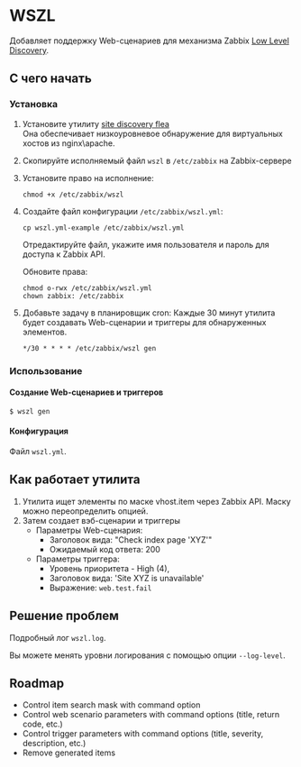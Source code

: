 # WSZL

Добавляет поддержку Web-сценариев для механизма Zabbix [Low Level Discovery](https://www.zabbix.com/documentation/current/manual/discovery/low_level_discovery).

## С чего начать

### Установка

1. Установите утилиту [site discovery flea](https://github.com/lebe-dev/site-discovery-flea)  
   Она обеспечивает низкоуровневое обнаружение для виртуальных хостов из nginx\apache.
2. Скопируйте исполняемый файл `wszl` в `/etc/zabbix` на Zabbix-сервере
3. Установите право на исполнение:
    ```shell script
    chmod +x /etc/zabbix/wszl
    ```
4. Создайте файл конфигурации `/etc/zabbix/wszl.yml`:
    ```shell script
    cp wszl.yml-example /etc/zabbix/wszl.yml
    ```
    Отредактируйте файл, укажите имя пользователя и пароль для доступа к Zabbix API.
   
    Обновите права:
    ```shell script
    chmod o-rwx /etc/zabbix/wszl.yml
    chown zabbix: /etc/zabbix
    ```
    
5. Добавьте задачу в планировщик cron:
    Каждые 30 минут утилита будет создавать Web-сценарии и триггеры для обнаруженных элементов.
    ```
    */30 * * * * /etc/zabbix/wszl gen
    ```   

### Использование

#### Создание Web-сценариев и триггеров

```
$ wszl gen
```

#### Конфигурация

Файл `wszl.yml`.

## Как работает утилита

1. Утилита ищет элементы по маске vhost.item через Zabbix API. Маску можно переопределить опцией.
2. Затем создает вэб-сценарии и триггеры
    - Параметры Web-сценария:
      - Заголовок вида: "Check index page 'XYZ'"
      - Ожидаемый код ответа: 200
    - Параметры триггера: 
      - Уровень приоритета - High (4), 
      - Заголовок вида: 'Site XYZ is unavailable'
      - Выражение: `web.test.fail`  

## Решение проблем

Подробный лог `wszl.log`.

Вы можете менять уровни логирования с помощью опции `--log-level`.

## Roadmap

- Control item search mask with command option
- Control web scenario parameters with command options (title, return code, etc.)
- Control trigger parameters with command options (title, severity, description, etc.)
- Remove generated items
